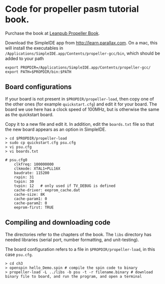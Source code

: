 # Code for propeller pasm tutorial book.

Purchase the book at [Leanpub Propeller Book](https://leanpub.com/propellerassemblerpasmintroduction).

Download the SimpleIDE app from http://learn.parallax.com.
On a mac, this will install the executables in 
`/Applications/SimpleIDE.app/Contents/propeller-gcc/bin`, which should be added
to your path

```
export PROPDIR=/Applications/SimpleIDE.app/Contents/propeller-gcc/
export PATH=$PROPDIR/bin:$PATH
```

## Board configurations
If your board is not present in `$PROPDIR/propeller-load`, then copy one of the
other ones (for example `quickstart.cfg`) and edit it for your board.  The board we use here has a clock speed of 100MHz, but is otherwise the same as
the quickstart board.

Copy it to a new file and edit it.  In addition, edit the `boards.txt` file 
so that the new board appears as an option in SimpleIDE.
```
> cd $PROPDIR/propeller-load
> sudo cp quickstart.cfg psu.cfg
> vi psu.cfg
> vi boards.txt
```

```
# psu.cfg0
    clkfreq: 100000000
    clkmode: XTAL1+PLL16X
    baudrate: 115200
    rxpin: 31
    txpin: 30
    tvpin: 12   # only used if TV_DEBUG is defined
    cache-driver: eeprom_cache.dat
    cache-size: 8K
    cache-param1: 0
    cache-param2: 0
    eeprom-first: TRUE
```

## Compiling and downloading code

The directories refer to the chapters of the book.  The `libs` directory
has needed libraries (serial port, number formatting, and unit-testing).

The board configuration refers to a file in `$PROPDIR/propeller-load`, in this case `psu.cfg`.

```
> cd ch3
> openspin hello_Demo.spin # compile the spin code to binary
> propeller-load -L ../libs -b psu -t -r filename.binary # download binary file to board, and run the program, and open a terminal 
```



